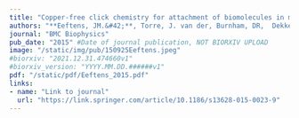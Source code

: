```yaml
---
title: "Copper-free click chemistry for attachment of biomolecules in magnetic tweezers"
authors: "**Eeftens, JM.&#42;**, Torre, J. van der, Burnham, DR,  Dekker, C."
journal: "BMC Biophysics"
pub_date: "2015" #Date of journal publication, NOT BIORXIV UPLOAD
image: "/static/img/pub/150925Eeftens.jpeg"
#biorxiv: "2021.12.31.474660v1"
#biorxiv_version: "YYYY.MM.DD.######v1"
pdf: "/static/pdf/Eeftens_2015.pdf"
links:
- name: "Link to journal"
  url: "https://link.springer.com/article/10.1186/s13628-015-0023-9"
---
```

